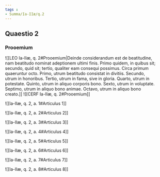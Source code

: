 ```yaml
---
tags : 
- Summa/Ia-IIæ/q.2
---
```


## Quaestio 2

### Prooemium

![[LEO Ia-IIæ, q. 2#Prooemium|Deinde considerandum est de beatitudine, nam beatitudo nominat adeptionem ultimi finis. Primo quidem, in quibus sit; secundo, quid sit; tertio, qualiter eam consequi possimus. Circa primum quaeruntur octo. Primo, utrum beatitudo consistat in divitiis. Secundo, utrum in honoribus. Tertio, utrum in fama, sive in gloria. Quarto, utrum in potestate. Quinto, utrum in aliquo corporis bono. Sexto, utrum in voluptate. Septimo, utrum in aliquo bono animae. Octavo, utrum in aliquo bono creato.]]
![[CERF Ia-IIæ, q. 2#Prooemium]]

![[Ia-IIæ, q. 2, a. 1#Articulus 1]]

![[Ia-IIæ, q. 2, a. 2#Articulus 2]]

![[Ia-IIæ, q. 2, a. 3#Articulus 3]]

![[Ia-IIæ, q. 2, a. 4#Articulus 4]]

![[Ia-IIæ, q. 2, a. 5#Articulus 5]]

![[Ia-IIæ, q. 2, a. 6#Articulus 6]]

![[Ia-IIæ, q. 2, a. 7#Articulus 7]]

![[Ia-IIæ, q. 2, a. 8#Articulus 8]]


